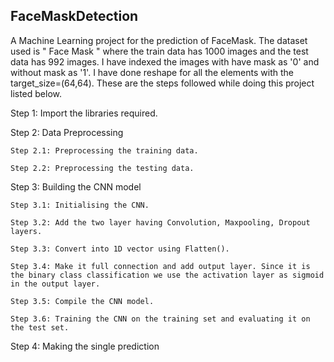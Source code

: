 ## FaceMaskDetection
A Machine Learning project for the prediction of FaceMask. The dataset used is " Face Mask " where the train data has 1000 images and the test data has 992 images. I have indexed the images with have mask as '0' and without mask as '1'. I have done reshape for all the elements with the target_size=(64,64). 
These are the steps followed while doing this project listed below. 

Step 1: Import the libraries required.

Step 2: Data Preprocessing
    
    Step 2.1: Preprocessing the training data.
    
    Step 2.2: Preprocessing the testing data.

Step 3: Building the CNN model
    
    Step 3.1: Initialising the CNN.
    
    Step 3.2: Add the two layer having Convolution, Maxpooling, Dropout layers.
    
    Step 3.3: Convert into 1D vector using Flatten().
    
    Step 3.4: Make it full connection and add output layer. Since it is the binary class classification we use the activation layer as sigmoid in the output layer.
    
    Step 3.5: Compile the CNN model.
    
    Step 3.6: Training the CNN on the training set and evaluating it on the test set.

Step 4: Making the single prediction

